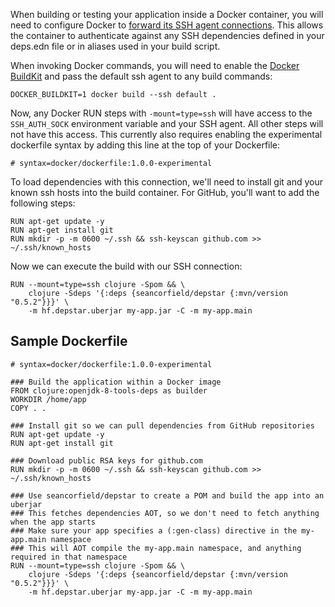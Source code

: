When building or testing your application inside a Docker container, you will need to configure Docker to [forward its SSH agent connections](https://docs.docker.com/develop/develop-images/build_enhancements/#using-ssh-to-access-private-data-in-builds). This allows the container to authenticate against any SSH dependencies defined in your deps.edn file or in aliases used in your build script.

When invoking Docker commands, you will need to enable the [Docker BuildKit](https://docs.docker.com/develop/develop-images/build_enhancements/) and pass the default ssh agent to any build commands:

```shell
DOCKER_BUILDKIT=1 docker build --ssh default .
```

Now, any Docker RUN steps with `-mount=type=ssh` will have access to the `SSH_AUTH_SOCK` environment variable and your SSH agent. All other steps will not have this access. This currently also requires enabling the experimental dockerfile syntax by adding this line at the top of your Dockerfile:

```docker
# syntax=docker/dockerfile:1.0.0-experimental
```

To load dependencies with this connection, we'll need to install git and your known ssh hosts into the build container. For GitHub, you'll want to add the following steps:

```docker
RUN apt-get update -y
RUN apt-get install git
RUN mkdir -p -m 0600 ~/.ssh && ssh-keyscan github.com >> ~/.ssh/known_hosts
```

Now we can execute the build with our SSH connection:

```docker
RUN --mount=type=ssh clojure -Spom && \
    clojure -Sdeps '{:deps {seancorfield/depstar {:mvn/version "0.5.2"}}}' \
    -m hf.depstar.uberjar my-app.jar -C -m my-app.main
```

## Sample Dockerfile

```docker
# syntax=docker/dockerfile:1.0.0-experimental

### Build the application within a Docker image
FROM clojure:openjdk-8-tools-deps as builder
WORKDIR /home/app
COPY . .

### Install git so we can pull dependencies from GitHub repositories
RUN apt-get update -y
RUN apt-get install git

### Download public RSA keys for github.com
RUN mkdir -p -m 0600 ~/.ssh && ssh-keyscan github.com >> ~/.ssh/known_hosts

### Use seancorfield/depstar to create a POM and build the app into an uberjar
### This fetches dependencies AOT, so we don't need to fetch anything when the app starts
### Make sure your app specifies a (:gen-class) directive in the my-app.main namespace
### This will AOT compile the my-app.main namespace, and anything required in that namespace
RUN --mount=type=ssh clojure -Spom && \
    clojure -Sdeps '{:deps {seancorfield/depstar {:mvn/version "0.5.2"}}}' \
    -m hf.depstar.uberjar my-app.jar -C -m my-app.main
```